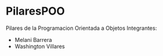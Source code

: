 # PilaresPOO
Pilares de la Programacion Orientada a Objetos
Integrantes:
* Melani Barrera
* Washington Villares
